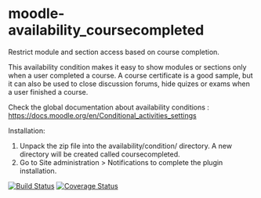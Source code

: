 moodle-availability_coursecompleted
==============================================
Restrict module and section access based on course completion.

This availability condition makes it easy to show modules or sections only when a user
completed a course. A course certificate is a good sample, but it can also be used to close
discussion forums, hide quizes or exams when a user finished a course.

Check the global documentation about availability conditions : https://docs.moodle.org/en/Conditional_activities_settings

Installation:

 1. Unpack the zip file into the availability/condition/ directory. A new directory will be created called coursecompleted.
 2. Go to Site administration > Notifications to complete the plugin installation.

[![Build Status](https://travis-ci.com/ewallah/moodle-availability_coursecompleted.svg?branch=main)](https://travis-ci.com/ewallah/moodle-availability_coursecompleted)
[![Coverage Status](https://coveralls.io/repos/github/ewallah/moodle-availability_coursecompleted/badge.svg?branch=main)](https://coveralls.io/github/ewallah/moodle-availability_coursecompleted?branch=main)
